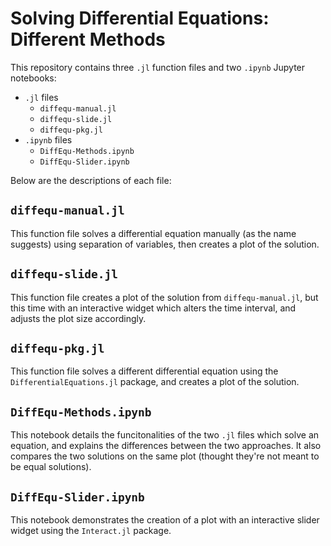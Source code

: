 # Solving Differential Equations: Different Methods

This repository contains three `.jl` function files and two `.ipynb` Jupyter notebooks:

* `.jl` files
    * `diffequ-manual.jl`
    * `diffequ-slide.jl`
    * `diffequ-pkg.jl`
* `.ipynb` files
    * `DiffEqu-Methods.ipynb`
    * `DiffEqu-Slider.ipynb`

Below are the descriptions of each file:

## `diffequ-manual.jl`

This function file solves a differential equation manually (as the name suggests) using separation of variables, then creates a plot of the solution.

## `diffequ-slide.jl`

This function file creates a plot of the solution from `diffequ-manual.jl`, but this time with an interactive widget which alters the time interval, and adjusts the plot size accordingly.

## `diffequ-pkg.jl`

This function file solves a different differential equation using the `DifferentialEquations.jl` package, and creates a plot of the solution.

## `DiffEqu-Methods.ipynb`

This notebook details the funcitonalities of the two `.jl` files which solve an equation, and explains the differences between the two approaches. It also compares the two solutions on the same plot (thought they're not meant to be equal solutions).

## `DiffEqu-Slider.ipynb`

This notebook demonstrates the creation of a plot with an interactive slider widget using the `Interact.jl` package.

